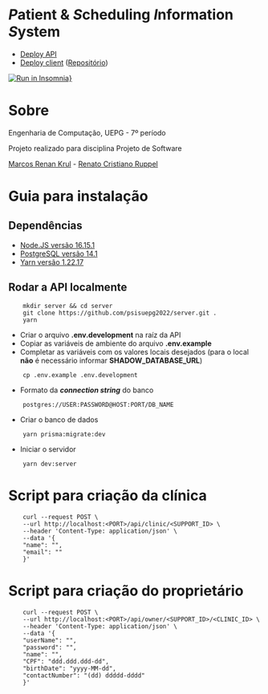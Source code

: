 # ***P***atient & ***S***cheduling ***I***nformation ***S***ystem

- [Deploy API](https://api.psis.net.br)
- [Deploy client](https://psis.net.br) ([Repositório](https://github.com/psisuepg2022/client))

[![Run in Insomnia}](https://insomnia.rest/images/run.svg)](https://insomnia.rest/run/?label=PSIS&uri=https%3A%2F%2Fgithub.com%2Fpsisuepg2022%2Fserver%2Fblob%2Fmaster%2Fdocs%2FInsomnia%2Fworkspace.json)

# Sobre

Engenharia de Computação, UEPG - 7º período

Projeto realizado para disciplina Projeto de Software

[Marcos Renan Krul](https://github.com/MarcosKrul) - [Renato Cristiano Ruppel](https://github.com/HERuppel)

# Guia para instalação

## Dependências

- [Node.JS versão 16.15.1](https://nodejs.org/dist/v16.15.1/)
- [PostgreSQL versão 14.1](https://www.postgresql.org/about/news/postgresql-141-135-129-1114-1019-and-9624-released-2349/)
- [Yarn versão 1.22.17](https://www.npmjs.com/package/yarn/v/1.22.17)

## Rodar a API localmente

```
    mkdir server && cd server
    git clone https://github.com/psisuepg2022/server.git .
    yarn
```

- Criar o arquivo **.env.development** na raíz da API
- Copiar as variáveis de ambiente do arquivo **.env.example**
- Completar as variáveis com os valores locais desejados (para o local **não** é necessário informar **SHADOW_DATABASE_URL**)

```
    cp .env.example .env.development
```

- Formato da **_connection string_** do banco

```
    postgres://USER:PASSWORD@HOST:PORT/DB_NAME
```

- Criar o banco de dados

```
    yarn prisma:migrate:dev
```

- Iniciar o servidor

```
    yarn dev:server
```

# Script para criação da clínica

```
    curl --request POST \
    --url http://localhost:<PORT>/api/clinic/<SUPPORT_ID> \
    --header 'Content-Type: application/json' \
    --data '{
    "name": "",
    "email": ""
    }'
```

# Script para criação do proprietário

```
    curl --request POST \
    --url http://localhost:<PORT>/api/owner/<SUPPORT_ID>/<CLINIC_ID> \
    --header 'Content-Type: application/json' \
    --data '{
    "userName": "",
    "password": "",
    "name": "",
    "CPF": "ddd.ddd.ddd-dd",
    "birthDate": "yyyy-MM-dd",
    "contactNumber": "(dd) ddddd-dddd"
    }'
```
